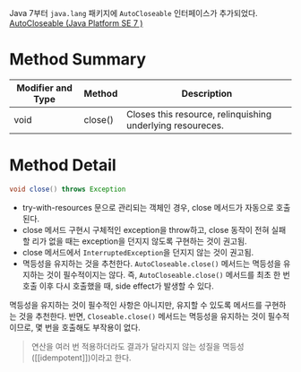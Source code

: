 Java 7부터 `java.lang` 패키지에 `AutoCloseable` 인터페이스가 추가되었다.
[AutoCloseable (Java Platform SE 7 )](https://docs.oracle.com/javase/7/docs/api/java/lang/AutoCloseable.html)
# Method Summary

|Modifier and Type|Method|Description|
|---|---|---|
|void|close()|Closes this resource, relinquishing underlying resoureces.|
# Method Detail

```java
void close() throws Exception
```

- try-with-resources 문으로 관리되는 객체인 경우, close 메서드가 자동으로 호출된다.
- close 메서드 구현시 구체적인 exception을 throw하고, close 동작이 전혀 실패할 리가 없을 때는 exception을 던지지 않도록 구현하는 것이 권고됨.
- close 메서드에서 `InterruptedException`을 던지지 않는 것이 권고됨.
- 멱등성을 유지하는 것을 추천한다.
	`AutoCloseable.close()` 메서드는 멱등성을 유지하는 것이 필수적이지는 않다.
	즉, `AutoCloseable.close()` 메서드를 최초 한 번 호출 이후 다시 호출했을 때, side effect가 발생할 수 있다.

멱등성을 유지하는 것이 필수적인 사항은 아니지만, 유지할 수 있도록 메서드를 구현하는 것을 추천한다.
반면, `Closeable.close()` 메서드는 멱등성을 유지하는 것이 필수적이므로, 몇 번을 호출해도 부작용이 없다.
>연산을 여러 번 적용하더라도 결과가 달라지지 않는 성질을 멱등성([[idempotent]])이라고 한다.
